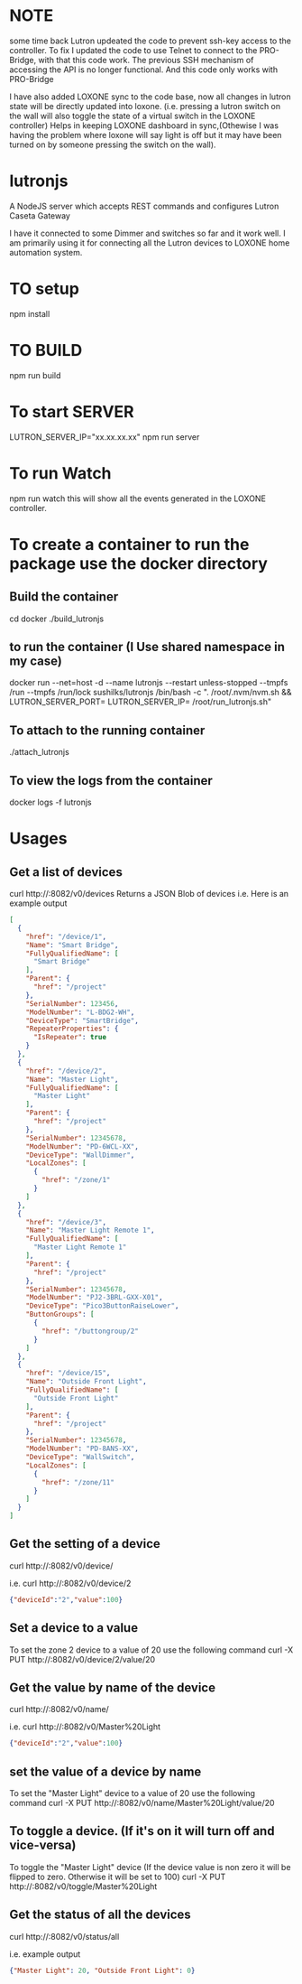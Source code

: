 # NOTE
some time back Lutron updeated the code to prevent ssh-key access to the controller. To fix I updated the code to use Telnet to connect to the PRO-Bridge, with that this code work. The previous SSH mechanism of accessing the API is no longer functional. And this code only works with PRO-Bridge

I have also added LOXONE sync to the code base, now all changes in lutron state will be directly updated into loxone. (i.e.  pressing a lutron switch on the wall will also toggle the state of a virtual switch in the LOXONE controller) Helps in keeping LOXONE dashboard in sync,(Othewise I was having the problem where loxone will say light is off but it may have been turned on by someone pressing the switch on the wall). 

# lutronjs

A NodeJS server which accepts REST commands and configures Lutron Caseta Gateway

I have it connected to some Dimmer and switches so far and it work well.
I am primarily using it for connecting all the Lutron devices to LOXONE home automation system.

# TO setup
npm install

# TO BUILD
npm run build

# To start SERVER
LUTRON_SERVER_IP="xx.xx.xx.xx" npm run server

# To run Watch
npm run watch 
this will show all the events generated in the LOXONE controller.

# To create a container to run the package use the docker directory
## Build the container
cd docker
./build_lutronjs
## to run the container (I Use shared namespace in my case)
docker run --net=host  -d --name lutronjs --restart unless-stopped --tmpfs /run --tmpfs /run/lock sushilks/lutronjs /bin/bash -c ". /root/.nvm/nvm.sh && LUTRON_SERVER_PORT=<PORT> LUTRON_SERVER_IP=<HUB IP> /root/run_lutronjs.sh"

## To attach to the running container
./attach_lutronjs

## To view the logs from the container
docker logs -f lutronjs

# Usages
## Get a list of devices
curl http://<IP>:8082/v0/devices
Returns a JSON Blob of devices
i.e. Here is an example output
```json
[
  {
    "href": "/device/1",
    "Name": "Smart Bridge",
    "FullyQualifiedName": [
      "Smart Bridge"
    ],
    "Parent": {
      "href": "/project"
    },
    "SerialNumber": 123456,
    "ModelNumber": "L-BDG2-WH",
    "DeviceType": "SmartBridge",
    "RepeaterProperties": {
      "IsRepeater": true
    }
  },
  {
    "href": "/device/2",
    "Name": "Master Light",
    "FullyQualifiedName": [
      "Master Light"
    ],
    "Parent": {
      "href": "/project"
    },
    "SerialNumber": 12345678,
    "ModelNumber": "PD-6WCL-XX",
    "DeviceType": "WallDimmer",
    "LocalZones": [
      {
        "href": "/zone/1"
      }
    ]
  },
  {
    "href": "/device/3",
    "Name": "Master Light Remote 1",
    "FullyQualifiedName": [
      "Master Light Remote 1"
    ],
    "Parent": {
      "href": "/project"
    },
    "SerialNumber": 12345678,
    "ModelNumber": "PJ2-3BRL-GXX-X01",
    "DeviceType": "Pico3ButtonRaiseLower",
    "ButtonGroups": [
      {
        "href": "/buttongroup/2"
      }
    ]
  },
  {
    "href": "/device/15",
    "Name": "Outside Front Light",
    "FullyQualifiedName": [
      "Outside Front Light"
    ],
    "Parent": {
      "href": "/project"
    },
    "SerialNumber": 12345678,
    "ModelNumber": "PD-8ANS-XX",
    "DeviceType": "WallSwitch",
    "LocalZones": [
      {
        "href": "/zone/11"
      }
    ]
  }
]
```
## Get the setting of a device
curl http://<IP>:8082/v0/device/<deviceid>

i.e. curl http://<IP>:8082/v0/device/2
```json
{"deviceId":"2","value":100}
```

## Set a device to a value
To set the zone 2 device to a value of 20 use the following command
curl -X PUT http://<IP>:8082/v0/device/2/value/20

## Get the value by name of the device
curl http://<IP>:8082/v0/name/<deviceName>

i.e. curl http://<IP>:8082/v0/Master%20Light
```json
{"deviceId":"2","value":100}
```
## set the value of a device by name
To set the "Master Light" device to a value of 20 use the following command
curl -X PUT http://<IP>:8082/v0/name/Master%20Light/value/20

## To toggle a device. (If it's on it will turn off and vice-versa)
To toggle the "Master Light" device (If the device value is non zero it will be flipped to zero. Otherwise it will be set to 100)
curl -X PUT http://<IP>:8082/v0/toggle/Master%20Light

## Get the status of all the devices
curl http://<IP>:8082/v0/status/all

i.e. example output
```json
{"Master Light": 20, "Outside Front Light": 0}
```


